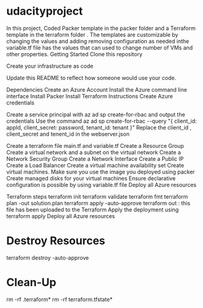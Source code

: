 # udacityproject

In this project, Coded Packer template in the packer folder and a Terraform template in the terraform folder . The templates are customizable by changing the values and adding removing configuration as needed inthe variable.tf file has the values that can used to change number of VMs and other properties.
Getting Started
Clone this repository

Create your infrastructure as code

Update this README to reflect how someone would use your code.

Dependencies
Create an Azure Account
Install the Azure command line interface
Install Packer
Install Terraform
Instructions
Create Azure credentials

Create a service principal with az ad sp create-for-rbac and output the credentials
Use the command az ad sp create-for-rbac --query "{ client_id: appId, client_secret: password, tenant_id: tenant }"
Replace the client_id , client_secret and tenent_id in the webserver.json


Create a terraform file main.tf and variable.tf
Create a Resource Group
Create a virtual network and a subnet on the virtual network
Create a Network Security Group
Create a Network Interface
Create a Public IP
Create a Load Balancer
Create a virtual machine availability set
Create virtual machines. Make sure you use the image you deployed using packer
Create managed disks for your virtual machines
Ensure declarative configuration is possible by using variable.tf file
Deploy all Azure resources

Terraform steps
terraform init
terraform validate
terraform fmt
terraform plan -out solution.plan
terraform apply -auto-approve
terraform out : this file has been uploaded to the Terraform
Apply the deployment using terraform apply
Deploy all Azure resources

# Destroy Resources
terraform destroy -auto-approve

# Clean-Up
rm -rf .terraform*
rm -rf terraform.tfstate*
